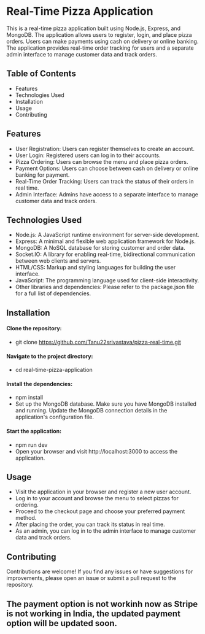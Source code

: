 # Real-Time Pizza Application
This is a real-time pizza application built using Node.js, Express, and MongoDB. The application allows users to register, login, and place pizza orders. Users can make payments using cash on delivery or online banking. The application provides real-time order tracking for users and a separate admin interface to manage customer data and track orders.

## Table of Contents
* Features
* Technologies Used
* Installation
* Usage
* Contributing

## Features
* User Registration: Users can register themselves to create an account.
* User Login: Registered users can log in to their accounts.
* Pizza Ordering: Users can browse the menu and place pizza orders.
* Payment Options: Users can choose between cash on delivery or online banking for payment.
* Real-Time Order Tracking: Users can track the status of their orders in real time.
* Admin Interface: Admins have access to a separate interface to manage customer data and track orders.
## Technologies Used
* Node.js: A JavaScript runtime environment for server-side development.
* Express: A minimal and flexible web application framework for Node.js.
* MongoDB: A NoSQL database for storing customer and order data.
* Socket.IO: A library for enabling real-time, bidirectional communication between web clients and servers.
* HTML/CSS: Markup and styling languages for building the user interface.
* JavaScript: The programming language used for client-side interactivity.
* Other libraries and dependencies: Please refer to the package.json file for a full list of dependencies.
## Installation
#### Clone the repository:
* git clone https://github.com/Tanu22srivastava/pizza-real-time.git
#### Navigate to the project directory:
* cd real-time-pizza-application
#### Install the dependencies:
* npm install
* Set up the MongoDB database. Make sure you have MongoDB installed and running. Update the MongoDB connection details in the application's configuration file.

#### Start the application:
* npm run dev
* Open your browser and visit http://localhost:3000 to access the application.

## Usage
* Visit the application in your browser and register a new user account.
* Log in to your account and browse the menu to select pizzas for ordering.
* Proceed to the checkout page and choose your preferred payment method.
* After placing the order, you can track its status in real time.
* As an admin, you can log in to the admin interface to manage customer data and track orders.
## Contributing
Contributions are welcome! If you find any issues or have suggestions for improvements, please open an issue or submit a pull request to the repository.

## The payment option is not workinh now as Stripe is not working in India, the updated payment option will be updated soon.
